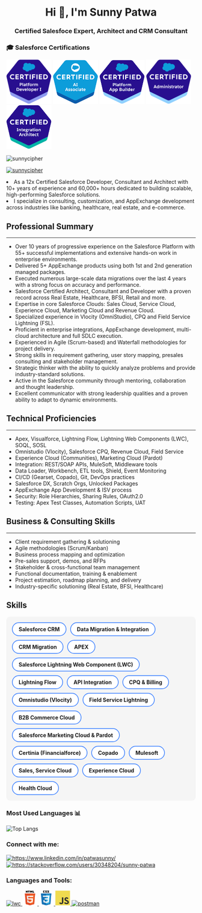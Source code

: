 <h1 align="center">Hi 👋, I'm Sunny Patwa</h1>
<h3 align="center"> Certified Salesfoce Expert, Architect and CRM Consultant </h3>

<h3 align="left">🎓 Salesforce Certifications</h3>
<p align="left">
  <img src="https://github.com/SunnyCipher/certifications/blob/main/Platform-Developer-I.png" alt="Salesforce Certified Associate" width="120"/>
  <img src="https://github.com/SunnyCipher/certifications/blob/main/Associate.png" alt="Salesforce Certified Associate" width="120"/>
   <img src="https://github.com/SunnyCipher/certifications/blob/main/Platform%20App%20developer.png" alt="Salesofrce certified Plateform App Builder Certification" width="120"/>
  <img src="https://github.com/SunnyCipher/certifications/blob/main/Administrator.png" alt="Salesofrce certified Administrator" width="120"/>
    <img src="https://github.com/SunnyCipher/certifications/blob/main/Salesforce%20Integration%20Architect.png" alt="Salesofrce certified Integration Architect" width="120"/>
</p>

<p align="left"> <img src="https://komarev.com/ghpvc/?username=sunnycipher&label=Profile%20views&color=0e75b6&style=flat" alt="sunnycipher" /> </p>

<p align="left"> <a href="https://github.com/ryo-ma/github-profile-trophy"><img src="https://github-profile-trophy.vercel.app/?username=sunnycipher" alt="sunnycipher" /></a> </p>

<li>As a 12x Certified Salesforce Developer, Consultant and Architect with 10+ years of experience and
 60,000+ hours dedicated to building scalable, high-performing Salesforce solutions.</li>
 <li>I specialize in consulting, customization, and AppExchange development across industries like banking, healthcare,
 real estate, and e-commerce.</li>

<h2>Professional Summary</h2>

<hr>



- Over 10 years of progressive experience on the Salesforce Platform with 55+ successful implementations and extensive hands-on work in enterprise environments.  
- Delivered 5+ AppExchange products using both 1st and 2nd generation managed packages.  
- Executed numerous large-scale data migrations over the last 4 years with a strong focus on accuracy and performance.  
- Salesforce Certified Architect, Consultant and Developer with a proven record across Real Estate, Healthcare, BFSI, Retail and more.  
- Expertise in core Salesforce Clouds: Sales Cloud, Service Cloud, Experience Cloud, Marketing Cloud and Revenue Cloud.  
- Specialized experience in Vlocity (OmniStudio), CPQ and Field Service Lightning (FSL).  
- Proficient in enterprise integrations, AppExchange development, multi-cloud architecture and full SDLC execution.  
- Experienced in Agile (Scrum-based) and Waterfall methodologies for project delivery.  
- Strong skills in requirement gathering, user story mapping, presales consulting and stakeholder management.  
- Strategic thinker with the ability to quickly analyze problems and provide industry-standard solutions.  
- Active in the Salesforce community through mentoring, collaboration and thought leadership.  
- Excellent communicator with strong leadership qualities and a proven ability to adapt to dynamic environments.  

</div>




<h2>Technical Proficiencies</h2>

<hr>

<ul>
  <li>Apex, Visualforce, Lightning Flow, Lightning Web Components (LWC), SOQL, SOSL</li>
  <li>Omnistudio (Vlocity), Salesforce CPQ, Revenue Cloud, Field Service</li>
  <li>Experience Cloud (Communities), Marketing Cloud (Pardot)</li>
  <li>Integration: REST/SOAP APIs, MuleSoft, Middleware tools</li>
  <li>Data Loader, Workbench, ETL tools, Shield, Event Monitoring</li>
  <li>CI/CD (Gearset, Copado), Git, DevOps practices</li>
  <li>Salesforce DX, Scratch Orgs, Unlocked Packages</li>
  <li>AppExchange App Development & ISV process</li>
  <li>Security: Role Hierarchies, Sharing Rules, OAuth2.0</li>
  <li>Testing: Apex Test Classes, Automation Scripts, UAT</li>
</ul>


<h2>Business & Consulting Skills</h2>

<hr>

<ul>
  <li>Client requirement gathering & solutioning</li>
  <li>Agile methodologies (Scrum/Kanban)</li>
  <li>Business process mapping and optimization</li>
  <li>Pre-sales support, demos, and RFPs</li>
  <li>Stakeholder & cross-functional team management</li>
  <li>Functional documentation, training & enablement</li>
  <li>Project estimation, roadmap planning, and delivery</li>
  <li>Industry-specific solutioning (Real Estate, BFSI, Healthcare)</li>
</ul>
  
<h2>Skills</h2>

<div style="display: flex; flex-wrap: wrap; gap: 10px; background-color: #f5f5f5; padding: 15px; border-radius: 10px;">

  <div style="border: 2px solid #4e8cff; border-radius: 25px; padding: 8px 16px; background: #ffffff; font-weight: bold;">Salesforce CRM</div>
  <div style="border: 2px solid #4e8cff; border-radius: 25px; padding: 8px 16px; background: #ffffff; font-weight: bold;">Data Migration & Integration</div>
  <div style="border: 2px solid #4e8cff; border-radius: 25px; padding: 8px 16px; background: #ffffff; font-weight: bold;">CRM Migration</div>
  <div style="border: 2px solid #4e8cff; border-radius: 25px; padding: 8px 16px; background: #ffffff; font-weight: bold;">APEX</div>
  <div style="border: 2px solid #4e8cff; border-radius: 25px; padding: 8px 16px; background: #ffffff; font-weight: bold;">Salesforce Lightning Web Component (LWC)</div>
  <div style="border: 2px solid #4e8cff; border-radius: 25px; padding: 8px 16px; background: #ffffff; font-weight: bold;">Lightning Flow</div>
  <div style="border: 2px solid #4e8cff; border-radius: 25px; padding: 8px 16px; background: #ffffff; font-weight: bold;">API Integration</div>
  <div style="border: 2px solid #4e8cff; border-radius: 25px; padding: 8px 16px; background: #ffffff; font-weight: bold;">CPQ & Billing</div>
  <div style="border: 2px solid #4e8cff; border-radius: 25px; padding: 8px 16px; background: #ffffff; font-weight: bold;">Omnistudio (Vlocity)</div>
  <div style="border: 2px solid #4e8cff; border-radius: 25px; padding: 8px 16px; background: #ffffff; font-weight: bold;">Field Service Lightning</div>
  <div style="border: 2px solid #4e8cff; border-radius: 25px; padding: 8px 16px; background: #ffffff; font-weight: bold;">B2B Commerce Cloud</div>
  <div style="border: 2px solid #4e8cff; border-radius: 25px; padding: 8px 16px; background: #ffffff; font-weight: bold;">Salesforce Marketing Cloud & Pardot</div>
  <div style="border: 2px solid #4e8cff; border-radius: 25px; padding: 8px 16px; background: #ffffff; font-weight: bold;">Certinia (Financialforce)</div>
  <div style="border: 2px solid #4e8cff; border-radius: 25px; padding: 8px 16px; background: #ffffff; font-weight: bold;">Copado</div>
  <div style="border: 2px solid #4e8cff; border-radius: 25px; padding: 8px 16px; background: #ffffff; font-weight: bold;">Mulesoft</div>
  <div style="border: 2px solid #4e8cff; border-radius: 25px; padding: 8px 16px; background: #ffffff; font-weight: bold;">Sales, Service Cloud</div>
  <div style="border: 2px solid #4e8cff; border-radius: 25px; padding: 8px 16px; background: #ffffff; font-weight: bold;">Experience Cloud</div>
  <div style="border: 2px solid #4e8cff; border-radius: 25px; padding: 8px 16px; background: #ffffff; font-weight: bold;">Health Cloud</div>

</div>

 
### Most Used Languages 📊

![Top Langs](https://github-readme-stats.vercel.app/api/top-langs/?username=sunnycipher&layout=compact&theme=default)

<h3 align="left">Connect with me:</h3>
<p align="left">
<a href="https://www.linkedin.com/in/patwasunny" target="blank"><img align="center" src="https://raw.githubusercontent.com/rahuldkjain/github-profile-readme-generator/master/src/images/icons/Social/linked-in-alt.svg" alt="https://www.linkedin.com/in/patwasunny/" height="30" width="40" /></a>
<a href="https://stackoverflow.com/users/30348204/sunny-patwa" target="blank"><img align="center" src="https://raw.githubusercontent.com/rahuldkjain/github-profile-readme-generator/master/src/images/icons/Social/stack-overflow.svg" alt="https://stackoverflow.com/users/30348204/sunny-patwa" height="30" width="40" /></a>
</p>

<h3 align="left">Languages and Tools:</h3>
<p align="left">
  <!-- Apex -->
 
  <!-- LWC -->
  <a href="https://developer.salesforce.com/docs/component-library/documentation/en/lwc" target="_blank" rel="noreferrer">
    <img src="https://avatars.githubusercontent.com/u/49926244?s=200&v=4" alt="lwc" width="40" height="40"/>
  </a>
  <!-- HTML -->
  <a href="https://www.w3.org/html/" target="_blank" rel="noreferrer">
    <img src="https://raw.githubusercontent.com/devicons/devicon/master/icons/html5/html5-original-wordmark.svg" alt="html5" width="40" height="40"/>
  </a>
  <!-- CSS -->
  <a href="https://www.w3schools.com/css/" target="_blank" rel="noreferrer">
    <img src="https://raw.githubusercontent.com/devicons/devicon/master/icons/css3/css3-original-wordmark.svg" alt="css3" width="40" height="40"/>
  </a>
  <!-- JavaScript -->
  <a href="https://developer.mozilla.org/en-US/docs/Web/JavaScript" target="_blank" rel="noreferrer">
    <img src="https://raw.githubusercontent.com/devicons/devicon/master/icons/javascript/javascript-original.svg" alt="javascript" width="40" height="40"/>
  </a>
  <!-- SOQL / Salesforce CLI / Postman (optional additions) -->
  
  <a href="https://www.postman.com/" target="_blank" rel="noreferrer">
    <img src="https://www.vectorlogo.zone/logos/getpostman/getpostman-icon.svg" alt="postman" width="40" height="40"/>
  </a>
</p>



